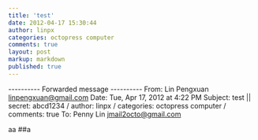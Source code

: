 ```yaml
---
title: 'test'
date: 2012-04-17 15:30:44
author: linpx
categories: octopress computer
comments: true
layout: post
markup: markdown
published: true
---
```

---------- Forwarded message ----------
From: Lin Pengxuan <linpengxuan@gmail.com>
Date: Tue, Apr 17, 2012 at 4:22 PM
Subject: test || secret: abcd1234 / author: linpx / categories: octopress
computer / comments: true
To: Penny Lin <jmail2octo@gmail.com>


aa
##a